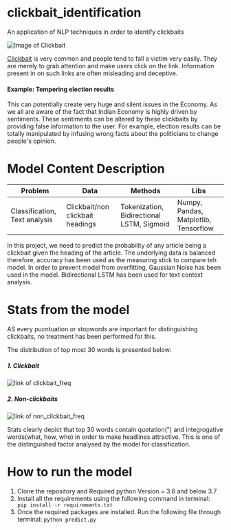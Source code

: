 # clickbait_identification
An application of NLP techniques in order to identify clickbaits 

![Image of Clickbait](https://github.com/jyotiyadav99111/clickbait_identification/blob/main/images/clickbait-advertising-spam-icons-mobile-phone-screen-internet-business-concept-153257728.jpg)

[Clickbait](https://en.wikipedia.org/wiki/Clickbait) is very common and people tend to fall a victim very easily. They are merely to grab attention and make users click on the link. Information present in on such links are often misleading and deceptive.

#### Example: Tempering election results
This can potentially create very huge and silent issues in the Economy. As we all are aware of the fact that Indian Economy is highly driven by sentiments. These sentiments can be altered by these clickbaits by providing false information to the user. For example, election results can be totally manipulated by infusing wrong facts about the politicians to change people's opinion. 


# Model Content Description
Problem |	Data |	Methods |	Libs
--------|------|----------|-----
Classification, Text analysis | Clickbait/non clickbait headings |	Tokenization, Bidirectional LSTM, Sigmoid | Numpy, Pandas, Matplotlib, Tensorflow

In this project, we need to predict the probability of any article being a clickbait given the heading of the article. The underlying data is balanced therefore, accuracy has been used as the measuring stick to compare teh model. In order to prevent model from overfitting, Gaussian Noise has been used in the model. Bidirectional LSTM has been used for text context analysis. 

# Stats from the model
AS every pucntuation or stopwords are important for distinguishing clickbaits, no treatment has been performed for this. 

The distribution of top most 30 words is presented below:
##### 1. Clickbait
![link of clickbait_freq](https://github.com/jyotiyadav99111/clickbait_identification/blob/main/images/clickbait.samples.png)

##### 2. Non-clickbaits
![link of non_clickbait_freq](https://github.com/jyotiyadav99111/clickbait_identification/blob/main/images/non_clickbait_samples.png)

Stats clearly depict that top 30 words contain quotation(") and integrogative words(what, how, who) in order to make headlines attractive. This is one of the distinguished factor analysed by the model for classification. 

# How to run the model

1. Clone the repository
and Required python Version = 3.6 and below 3.7   
2. Install all the requirements using the following command in terminal:
``` pip install -r requirements.txt```
3. Once the required packages are installed. Run the following file through terminal:
```python predict.py```
